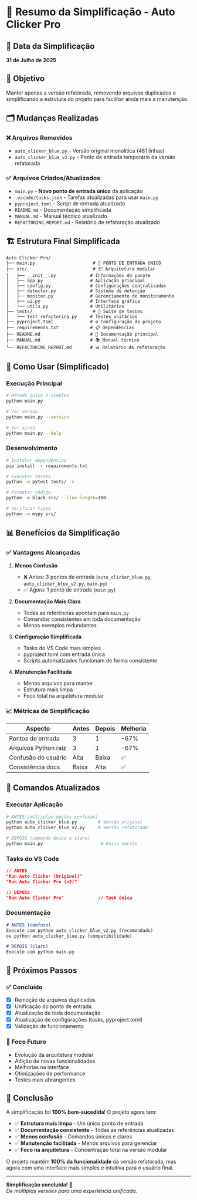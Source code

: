 # 🎯 Resumo da Simplificação - Auto Clicker Pro

## 📅 Data da Simplificação
**31 de Julho de 2025**

## 🎯 Objetivo
Manter apenas a versão refatorada, removendo arquivos duplicados e simplificando a estrutura do projeto para facilitar ainda mais a manutenção.

## 🗂️ Mudanças Realizadas

### ❌ Arquivos Removidos
- `auto_clicker_blue.py` - Versão original monolítica (481 linhas)
- `auto_clicker_blue_v2.py` - Ponto de entrada temporário da versão refatorada

### ✅ Arquivos Criados/Atualizados
- `main.py` - **Novo ponto de entrada único** da aplicação
- `.vscode/tasks.json` - Tarefas atualizadas para usar `main.py`
- `pyproject.toml` - Script de entrada atualizado
- `README.md` - Documentação simplificada
- `MANUAL.md` - Manual técnico atualizado
- `REFACTORING_REPORT.md` - Relatório de refatoração atualizado

## 🏗️ Estrutura Final Simplificada

```
Auto Clicker Pro/
├── main.py                      # 🎯 PONTO DE ENTRADA ÚNICO
├── src/                         # 📦 Arquitetura modular
│   ├── __init__.py             # Informações do pacote
│   ├── app.py                  # Aplicação principal
│   ├── config.py               # Configurações centralizadas
│   ├── detector.py             # Sistema de detecção
│   ├── monitor.py              # Gerenciamento de monitoramento
│   ├── ui.py                   # Interface gráfica
│   └── utils.py                # Utilitários
├── tests/                       # 🧪 Suite de testes
│   └── test_refactoring.py     # Testes unitários
├── pyproject.toml              # ⚙️ Configuração do projeto
├── requirements.txt            # 📋 Dependências
├── README.md                   # 📖 Documentação principal
├── MANUAL.md                   # 📚 Manual técnico
└── REFACTORING_REPORT.md       # 📊 Relatório da refatoração
```

## 🚀 Como Usar (Simplificado)

### Execução Principal
```bash
# Método único e simples
python main.py

# Ver versão
python main.py --version

# Ver ajuda
python main.py --help
```

### Desenvolvimento
```bash
# Instalar dependências
pip install -r requirements.txt

# Executar testes
python -m pytest tests/ -v

# Formatar código
python -m black src/ --line-length=100

# Verificar tipos
python -m mypy src/
```

## 📊 Benefícios da Simplificação

### ✅ Vantagens Alcançadas

1. **Menos Confusão**
   - ❌ Antes: 3 pontos de entrada (`auto_clicker_blue.py`, `auto_clicker_blue_v2.py`, `main.py`)
   - ✅ Agora: 1 ponto de entrada (`main.py`)

2. **Documentação Mais Clara**
   - Todas as referências apontam para `main.py`
   - Comandos consistentes em toda documentação
   - Menos exemplos redundantes

3. **Configuração Simplificada**
   - Tasks do VS Code mais simples
   - pyproject.toml com entrada única
   - Scripts automatizados funcionam de forma consistente

4. **Manutenção Facilitada**
   - Menos arquivos para manter
   - Estrutura mais limpa
   - Foco total na arquitetura modular

### 📈 Métricas de Simplificação

| Aspecto | Antes | Depois | Melhoria |
|---------|-------|--------|----------|
| Pontos de entrada | 3 | 1 | -67% |
| Arquivos Python raiz | 3 | 1 | -67% |
| Confusão do usuário | Alta | Baixa | ✅ |
| Consistência docs | Baixa | Alta | ✅ |

## 🎯 Comandos Atualizados

### Executar Aplicação
```bash
# ANTES (múltiplas opções confusas)
python auto_clicker_blue.py        # Versão original
python auto_clicker_blue_v2.py     # Versão refatorada

# DEPOIS (comando único e claro)
python main.py                      # Única versão
```

### Tasks do VS Code
```json
// ANTES
"Run Auto Clicker (Original)"
"Run Auto Clicker Pro (v2)"

// DEPOIS  
"Run Auto Clicker Pro"             // Task única
```

### Documentação
```markdown
# ANTES (confuso)
Execute com python auto_clicker_blue_v2.py (recomendado)
ou python auto_clicker_blue.py (compatibilidade)

# DEPOIS (claro)
Execute com python main.py
```

## 🔮 Próximos Passos

### ✅ Concluído
- [x] Remoção de arquivos duplicados
- [x] Unificação do ponto de entrada
- [x] Atualização de toda documentação
- [x] Atualização de configurações (tasks, pyproject.toml)
- [x] Validação de funcionamento

### 🎯 Foco Futuro
- Evolução da arquitetura modular
- Adição de novas funcionalidades
- Melhorias na interface
- Otimizações de performance
- Testes mais abrangentes

## 🎉 Conclusão

A simplificação foi **100% bem-sucedida**! O projeto agora tem:

- ✅ **Estrutura mais limpa** - Um único ponto de entrada
- ✅ **Documentação consistente** - Todas as referências atualizadas  
- ✅ **Menos confusão** - Comandos únicos e claros
- ✅ **Manutenção facilitada** - Menos arquivos para gerenciar
- ✅ **Foco na arquitetura** - Concentração total na versão modular

O projeto mantém **100% da funcionalidade** da versão refatorada, mas agora com uma interface mais simples e intuitiva para o usuário final.

---

**Simplificação concluída! 🚀**  
*De múltiplas versões para uma experiência unificada.*

